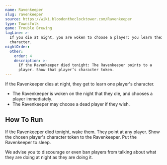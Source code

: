 ```yaml
---
name: Ravenkeeper
slug: ravenkeeper
source: https://wiki.bloodontheclocktower.com/Ravenkeeper
type: Townsfolk
game: Trouble Brewing
tagLine: >-
  If you die at night, you are woken to choose a player: you learn their
  character.
nightOrder:
  other:
    order: 4
    description: >-
      If the Ravenkeeper died tonight: The Ravenkeeper points to a
      player. Show that player’s character token.
---
```


If the Ravenkeeper dies at night, they get to learn one player's
character.

- The Ravenkeeper is woken on the night that they die, and chooses a
  player immediately.
- The Ravenkeeper may choose a dead player if they wish.

## How To Run

If the Ravenkeeper died tonight, wake them. They point at any player.
Show the chosen player's character token to the Ravenkeeper. Put the
Ravenkeeper to sleep.

We advise you to discourage or even ban players from talking about what
they are doing at night as they are doing it.
